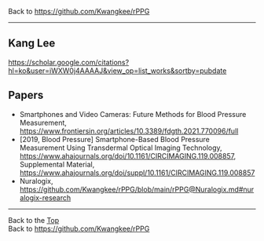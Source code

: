 Back to https://github.com/Kwangkee/rPPG
***

## Kang Lee 
https://scholar.google.com/citations?hl=ko&user=iWXW0j4AAAAJ&view_op=list_works&sortby=pubdate  

## Papers
- Smartphones and Video Cameras: Future Methods for Blood Pressure Measurement, https://www.frontiersin.org/articles/10.3389/fdgth.2021.770096/full
- [2019, Blood Pressure] Smartphone-Based Blood Pressure Measurement Using Transdermal Optical Imaging Technology, https://www.ahajournals.org/doi/10.1161/CIRCIMAGING.119.008857, Supplemental Material, https://www.ahajournals.org/doi/suppl/10.1161/CIRCIMAGING.119.008857 
- Nuralogix, https://github.com/Kwangkee/rPPG/blob/main/rPPG@Nuralogix.md#nuralogix-research  

***
Back to the [Top](#kang-lee)  
Back to https://github.com/Kwangkee/rPPG
